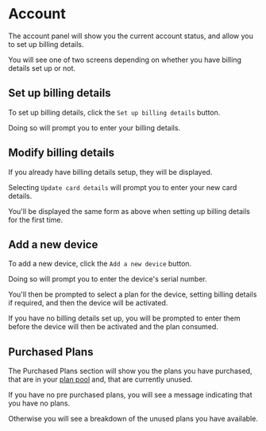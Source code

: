 # Account

The account panel will show you the current account status, and allow you to set up billing details.

You will see one of two screens depending on whether you have billing details set up or not.

<v-img src="https://upload.r2.lb.chasm.cloud/2025/10/imgur/4quvZzt.png" style="height:250px"/>

## Set up billing details

To set up billing details, click the `Set up billing details` button.

Doing so will prompt you to enter your billing details.

<v-img src="https://upload.r2.lb.chasm.cloud/2025/10/imgur/nU6wEO6.png" style="height:250px"/>

## Modify billing details

If you already have billing details setup, they will be displayed.

<v-img src="https://upload.r2.lb.chasm.cloud/2025/10/imgur/RF3NOEY.png" style="height:250px"/>

Selecting `Update card details` will prompt you to enter your new card details.

You'll be displayed the same form as above when setting up billing details for the first time.

## Add a new device

To add a new device, click the `Add a new device` button.

Doing so will prompt you to enter the device's serial number.

<v-img src="https://upload.r2.lb.chasm.cloud/2025/10/imgur/xDZvAuC.png" style="height:250px"/>

You'll then be prompted to select a plan for the device, setting billing details if required, and then the device will be activated.

<v-img src="https://upload.r2.lb.chasm.cloud/2025/10/imgur/zSSs8BK.png" style="height:350px"/>

If you have no billing details set up, you will be prompted to enter them before the device will then be activated and the plan consumed.

## Purchased Plans

The Purchased Plans section will show you the plans you have purchased, that are in your [plan pool](/terminology/billing#plan-pool) and, that are currently unused.

If you have no pre purchased plans, you will see a message indicating that you have no plans.

<v-img src="https://upload.r2.lb.chasm.cloud/2025/10/imgur/gCVftY9.png" style="height:250px"/>

Otherwise you will see a breakdown of the unused plans you have available.

<v-img src="https://upload.r2.lb.chasm.cloud/2025/10/imgur/KLXZ64D.png" style="height:250px"/>
